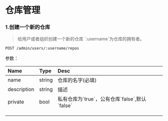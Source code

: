 # 仓库管理

### 1.创建一个新的仓库

> 给用户或者组织创建一个新的仓库  \`:username\`为仓库的拥有者。

```
POST /admin/users/:username/repos
```

参数：

| Name | Type | Desc |
| :--- | :--- | :--- |
| name | string | 仓库的名字\(必填\) |
| description | string | 描述 |
| private | bool | 私有仓库为\`true\`，公有仓库\`false\`,默认\`false\` |
|  |  |  |
|  |  |  |
|  |  |  |



